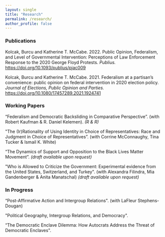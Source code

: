 ```yaml
---
layout: single
title: "Research"
permalink: /research/
author_profile: false
---
```


### Publications

Kolcak, Burcu and Katherine T. McCabe. 2022. Public Opinion, Federalism, and Level of Governmental Intervention: Perceptions of Law Enforcement Response to the 2020 George Floyd Protests. <i> Publius. </i> https://doi.org/10.1093/publius/pjac009

Kolcak, Burcu and Katherine T. McCabe. 2021. Federalism at a partisan’s convenience: public opinion on federal intervention in 2020 election policy. <i> Journal of Elections, Public Opinion and Parties. </i> https://doi.org/10.1080/17457289.2021.1924741

### Working Papers

“Federalism and Democratic Backsliding in Comparative Perspective”. (with Robert Kaufman & R. Daniel  Kelemen). <i>(R & R)</i>

"The (Ir)Rationality of Using Identity in Choice of Representatives: Race and Judgment in Choice of Representatives”. (with Corrine McConnaughy, Tina Tucker & Ismail K. White)

“The Dynamics of Support and Opposition to the Black Lives Matter Movement”. <i>(draft available upon request) </i>

"Who is Allowed to Criticize the Government: Experimental evidence from the United States, Switzerland, and Turkey". (with Alexandra Filindra, Mia Gandenberger & Anita Manatschal) <i>(draft available upon request)</i>

### In Progress 

“Post-Affirmative Action and Intergroup Relations". (with LaFleur Stephens-Dougan)

"Political Geography, Intergroup Relations, and Democracy".

“The Democratic Enclave Dilemma: How Autocrats Address the Threat of Democratic Enclaves".

